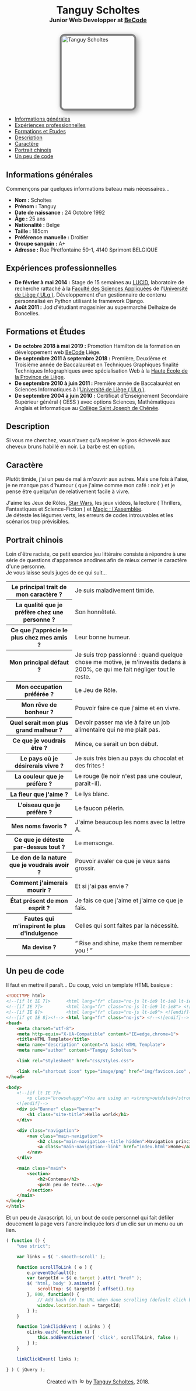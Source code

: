# <p align="center">Tanguy Scholtes<br><span style="font-size:16px;">Junior Web Developper at [BeCode](https://becode.org/)</span></p>

<img src="http://tanguyscholtes.be/img/Tanguy_Scholtes.png" alt="Tanguy Scholtes" width="200px" style="display: block; margin: 1em auto; border-radius: 1em; border: 5px solid gray; box-shadow: 5px 5px 15px rgba(0,0,0, 0.4);" />

- [Informations générales](#informations-générales)
- [Expériences professionnelles](#expériences-professionnelles)
- [Formations et Études](#formations-et-études)
- [Description](#description)
- [Caractère](#caractère)
- [Portrait chinois](#portrait-chinois)
- [Un peu de code](#un-peu-de-code)

## Informations générales
Commençons par quelques informations bateau mais nécessaires…
- **Nom :** Scholtes
- **Prénom :** Tanguy
- **Date de naissance :** 24 Octobre 1992
- **Âge :** 25 ans
- **Nationalité :** Belge
- **Taille :** 185cm
- **Préférence manuelle :** Droitier
- **Groupe sanguin :** A+
- **Adresse :** Rue Piretfontaine 50-1, 4140 Sprimont BELGIQUE

## Expériences professionnelles
- **De février à mai 2014 :** Stage de 15 semaines au [LUCID](http://www.lucid.ulg.ac.be/www/welcome/), laboratoire de recherche rattaché à la [Faculté des Sciences Appliquées](https://www.facsa.uliege.be/cms/c_3112656/fr/portail-facsa) de l'[Université de Liège ( ULg )](https://www.uliege.be/cms/c_8699436/fr/portail-uliege).
Développement d'un gestionnaire de contenu personnalisé en Python utilisant le framework Django.
- **Août 2011 :** Jod d'étudiant magasinier au supermarché Delhaize de Boncelles.

## Formations et Études
- **De octobre 2018 à mai 2019 :** Promotion Hamilton de la formation en développement web [BeCode](https://becode.org/) Liège.
- **De septembre 2011 à septembre 2018 :** Première, Deuxième et Troisième année de Baccalauréat en Techniques Graphiques finalité Techniques Infographiques avec spécialisation Web à la [Haute École de la Province de Liège](http://www.provincedeliege.be/hauteecole).
- **De septembre 2010 à juin 2011 :** Première année de Baccalauréat en Sciences Informatiques à l'[Université de Liège ( ULg )](https://www.uliege.be/cms/c_8699436/fr/portail-uliege).
- **De septembre 2004 à juin 2010 :**  Certificat d'Enseignement Secondaire Supérieur général ( CESS ) avec options Sciences, Mathématiques Anglais et Informatique au [Collège Saint Joseph de Chênée](http://www.csj-chenee.be/).

## Description
Si vous me cherchez, vous n'avez qu'à repérer le gros échevelé aux cheveux bruns habillé en noir. La barbe est en option.

## Caractère
Plutôt timide, j'ai un peu de mal à m'ouvrir aux autres. Mais une fois à l'aise, je ne manque pas d'humour ( que j'aime comme mon café : noir ) et je pense être quelqu'un de relativement facile à vivre.


J'aime les Jeux de Rôles, [Star Wars](https://www.starwars.com/), les jeux vidéos, la lecture ( Thrillers, Fantastiques et Science-Fiction ) et [Magic : l'Assemblée](https://magic.wizards.com/fr).  
Je déteste les légumes verts, les erreurs de codes introuvables et les scénarios trop prévisibles.

## Portrait chinois
Loin d'être raciste, ce petit exercice jeu littéraire consiste à répondre à une série de questions d'apparence anodines afin de mieux cerner le caractère d'une personne.  
Je vous laisse seuls juges de ce qui suit…


<table class="table">
    <thead></thead>
    <tbody>
        <tr class="table-row">
            <th class="table-header">Le principal trait de mon caractère ?</th>
            <td class="table-data">Je suis maladivement timide.</td>
        </tr>
        <tr class="table-row">
            <th class="table-header">La qualité que je préfère chez une personne ?</th>
            <td class="table-data">Son honnêteté.</td>
        </tr>
        <tr class="table-row">
            <th class="table-header">Ce que j'apprécie le plus chez mes amis ?</th>
            <td class="table-data">Leur bonne humeur.</td>
        </tr>
        <tr class="table-row">
            <th class="table-header">Mon principal défaut ?</th>
            <td class="table-data">Je suis trop passionné : quand quelque chose me motive, je m'investis dedans à 200%, ce qui me fait négliger tout le reste.</td>
        </tr>
        <tr class="table-row">
            <th class="table-header">Mon occupation préférée ?</th>
            <td class="table-data">Le Jeu de Rôle.</td>
        </tr>
        <tr class="table-row">
            <th class="table-header">Mon rêve de bonheur ?</th>
            <td class="table-data">Pouvoir faire ce que j'aime et en vivre.</td>
        </tr>
        <tr class="table-row">
            <th class="table-header">Quel serait mon plus grand malheur ?</th>
            <td class="table-data">Devoir passer ma vie à faire un job alimentaire qui ne me plaît pas.</td>
        </tr>
        <tr class="table-row">
            <th class="table-header">Ce que je voudrais être ?</th>
            <td class="table-data">Mince, ce serait un bon début.</td>
        </tr>
        <tr class="table-row">
            <th class="table-header">Le pays où je désirerais vivre ?</th>
            <td class="table-data">Je suis très bien au pays du chocolat et des frites !</td>
        </tr>
        <tr class="table-row">
            <th class="table-header">La couleur que je préfère ?</th>
            <td class="table-data">Le rouge (le noir n'est pas une couleur, paraît-il).</td>
        </tr>
        <tr class="table-row">
            <th class="table-header">La fleur que j'aime ?</th>
            <td class="table-data">Le lys blanc.</td>
        </tr>
        <tr class="table-row">
            <th class="table-header">L'oiseau que je préfère ?</th>
            <td class="table-data">Le faucon pélerin.</td>
        </tr>
        <tr class="table-row">
            <th class="table-header">Mes noms favoris ?</th>
            <td class="table-data">J'aime beaucoup les noms avec la lettre A.</td>
        </tr>
        <tr class="table-row">
            <th class="table-header">Ce que je déteste par-dessus tout ?</th>
            <td class="table-data">Le mensonge.</td>
        </tr>
        <tr class="table-row">
            <th class="table-header">Le don de la nature que je voudrais avoir ?</th>
            <td class="table-data">Pouvoir avaler ce que je veux sans grossir.</td>
        </tr>
        <tr class="table-row">
            <th class="table-header">Comment j'aimerais mourir ?</th>
            <td class="table-data">Et si j'ai pas envie ?</td>
        </tr>
        <tr class="table-row">
            <th class="table-header">État présent de mon esprit ?</th>
            <td class="table-data">Je fais ce que j'aime et j'aime ce que je fais.</td>
        </tr>
        <tr class="table-row">
            <th class="table-header">Fautes qui m'inspirent le plus d'indulgence </th>
            <td class="table-data">Celles qui sont faites par la nécessité.</td>
        </tr>
        <tr class="table-row">
            <th class="table-header">Ma devise ?</th>
            <td class="table-data">“ Rise and shine, make them remember you ! ”</td>
        </tr>
    </tbody>
</table>

## Un peu de code
Il faut en mettre il paraît…
Du coup, voici un template HTML basique :
```html
<!DOCTYPE html>
<!--[if lt IE 7]>      <html lang="fr" class="no-js lt-ie9 lt-ie8 lt-ie7"> <![endif]-->
<!--[if IE 7]>         <html lang="fr" class="no-js lt-ie9 lt-ie8"> <![endif]-->
<!--[if IE 8]>         <html lang="fr" class="no-js lt-ie9"> <![endif]-->
<!--[if gt IE 8]><!--> <html lang="fr" class="no-js"> <!--<![endif]-->
<head>
    <meta charset="utf-8">
    <meta http-equiv="X-UA-Compatible" content="IE=edge,chrome=1">
    <title>HTML Template</title>
    <meta name="description" content="A basic HTML Template">
    <meta name="author" content="Tanguy Scholtes">

    <link rel="stylesheet" href="css/styles.css">

    <link rel="shortcut icon" type="image/png" href="img/favicon.ico" />
</head>

<body>
    <!--[if lt IE 7]>
        <p class="browsehappy">You are using an <strong>outdated</strong> browser. Please <a href="http://browsehappy.com/">upgrade your browser</a> to improve your experience.</p>
    <![endif]-->
    <div id="Banner" class="banner">
        <h1 class="site-title">Hello world</h1>
    </div>

    <div class="navigation">
        <nav class="main-navigation">
            <h2 class="main-navigation--title hidden">Navigation principale</h2>
            <a class="main-navigation--link" href="index.html">Home</a>
        </nav>
    </div>

    <main class="main">
        <section>
            <h2>Contenu</h2>
            <p>Un peu de texte...</p>
        </section>
    </main>
</body>
</html>
```


Et un peu de Javascript. Ici, un bout de code personnel qui fait défiler doucement la page vers l'ancre indiquée lors d'un clic sur un menu ou un lien.
```javascript
( function () {
    "use strict";

    var links = $( '.smooth-scroll' );

    function scrollToLink ( e ) {
        e.preventDefault();
        var targetId = $( e.target ).attr( "href" );
        $( 'html, body' ).animate( {
            scrollTop: $( targetId ).offset().top
        }, 800, function() {
            // Add hash (#) to URL when done scrolling (default click behavior)
            window.location.hash = targetId;
        } );
    }

    function linkClickEvent ( oLinks ) {
        oLinks.each( function () {
            this.addEventListener( 'click', scrollToLink, false );
        } );
    }

    linkClickEvent( links );

} ) ( jQuery );
```

<p align="center">Created with <img src="http://tanguyscholtes.be/jdr-characters/img/pixel-heart.png" alt="love" width="16px"> by <a href="http://tanguyscholtes.be/">Tanguy Scholtes</a>, 2018.</p>
